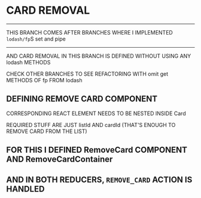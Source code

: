# CARD REMOVAL

****

THIS BRANCH COMES AFTER BRANCHES WHERE I IMPLEMENTED `lodash/fp`S set and pipe

****

AND CARD REMOVAL IN THIS BRANCH IS DEFINED WITHOUT USING ANY lodash METHODS

CHECK OTHER BRANCHES TO SEE REFACTORING WITH omit get METHODS OF fp FROM lodash

## DEFINING REMOVE CARD COMPONENT

CORRESPONDING REACT ELEMENT NEEDS TO BE NESTED INSIDE Card

REQUIRED STUFF ARE JUST listId AND cardId (THAT'S ENOUGH TO REMOVE CARD FROM THE LIST)

## FOR THIS I DEFINED RemoveCard COMPONENT AND RemoveCardContainer

## AND IN BOTH REDUCERS, `REMOVE_CARD` ACTION IS HANDLED